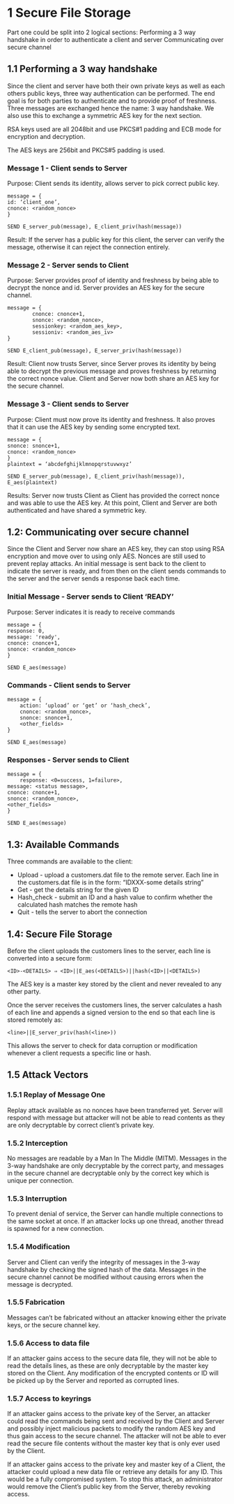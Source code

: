 # 1 Secure File Storage
Part one could be split into 2 logical sections:
Performing a 3 way handshake in order to authenticate a client and server
Communicating over secure channel
## 1.1 Performing a 3 way handshake
Since the client and server have both their own private keys as well as each others public keys, three way authentication can be performed. The end goal is for both parties to authenticate and to provide proof of freshness. Three messages are exchanged hence the name: 3 way handshake. We also use this to exchange a symmetric AES key for the next section.

RSA keys used are all 2048bit and use PKCS#1 padding and ECB mode for encryption and decryption.

The AES keys are 256bit and PKCS#5 padding is used.

### Message 1 - Client sends to Server
Purpose: Client sends its identity, allows server to pick correct public key.
```
message = {
id: ‘client_one’,
cnonce: <random_nonce>
}

SEND E_server_pub(message), E_client_priv(hash(message))
```
Result: If the server has a public key for this client, the server can verify the message, otherwise it can reject the connection entirely.

### Message 2 - Server sends to Client
Purpose: Server provides proof of identity and freshness by being able to decrypt the nonce and id. Server provides an AES key for the secure channel.
```
message = {
        cnonce: cnonce+1,
        snonce: <random_nonce>,
        sessionkey: <random_aes_key>,
        sessioniv: <random_aes_iv>
}

SEND E_client_pub(message), E_server_priv(hash(message))
```
Result: Client now trusts Server, since Server proves its identity by being able to decrypt the previous message and proves freshness by returning the correct nonce value. Client and Server now both share an AES key for the secure channel.

### Message 3 - Client sends to Server
Purpose: Client must now prove its identity and freshness. It also proves that it can use the AES key by sending some encrypted text.
```
message = {
snonce: snonce+1,
cnonce: <random_nonce>
}
plaintext = ‘abcdefghijklmnopqrstuvwxyz’

SEND E_server_pub(message), E_client_priv(hash(message)), E_aes(plaintext)
```
Results: Server now trusts Client as Client has provided the correct nonce and was able to use the AES key. At this point, Client and Server are both authenticated and have shared a symmetric key.

## 1.2: Communicating over secure channel
Since the Client and Server now share an AES key, they can stop using RSA encryption and move over to using only AES. Nonces are still used to prevent replay attacks. An initial message is sent back to the client to indicate the server is ready, and from then on the client sends commands to the server and the server sends a response back each time.

### Initial Message - Server sends to Client ‘READY’
Purpose: Server indicates it is ready to receive commands
```
message = {
response: 0,
message: 'ready',
cnonce: cnonce+1,
snonce: <random_nonce>
}

SEND E_aes(message)
```
### Commands - Client sends to Server
```
message = {
    action: ‘upload’ or ‘get’ or ‘hash_check’,
    cnonce: <random_nonce>,
    snonce: snonce+1,
    <other_fields>
}

SEND E_aes(message)
```

### Responses - Server sends to Client
```
message = {
    response: <0=success, 1=failure>,
message: <status message>,
cnonce: cnonce+1,
snonce: <random_nonce>,
<other_fields>
}

SEND E_aes(message)
```

## 1.3: Available Commands
Three commands are available to the client:
* Upload - upload a customers.dat file to the remote server. Each line in the customers.dat file is in the form: “IDXXX-some details string”
* Get - get the details string for the given ID
* Hash_check - submit an ID and a hash value to confirm whether the calculated hash matches the remote hash
* Quit - tells the server to abort the connection

## 1.4: Secure File Storage
Before the client uploads the customers lines to the server, each line is converted into a secure form:
```
<ID>-<DETAILS> ⇒ <ID>||E_aes(<DETAILS>)||hash(<ID>||<DETAILS>)
```
The AES key is a master key stored by the client and never revealed to any other party.

Once the server receives the customers lines, the server calculates a hash of each line and appends a signed version to the end so that each line is stored remotely as:
```
<line>||E_server_priv(hash(<line>))
```
This allows the server to check for data corruption or modification whenever a client requests a specific line or hash.

## 1.5 Attack Vectors
### 1.5.1 Replay of Message One
Replay attack available as no nonces have been transferred yet. Server will respond with message but attacker will not be able to read contents as they are only decryptable by correct client’s private key.

### 1.5.2 Interception
No messages are readable by a Man In The Middle (MITM). Messages in the 3-way handshake are only decryptable by the correct party, and messages in the secure channel are decryptable only by the correct key which is unique per connection.

### 1.5.3 Interruption
To prevent denial of service, the Server can handle multiple connections to the same socket at once. If an attacker locks up one thread, another thread is spawned for a new connection.

### 1.5.4 Modification
Server and Client can verify the integrity of messages in the 3-way handshake by checking the signed hash of the data. Messages in the secure channel cannot be modified without causing errors when the message is decrypted.

### 1.5.5 Fabrication
Messages can’t be fabricated without an attacker knowing either the private keys, or the secure channel key.

### 1.5.6 Access to data file
If an attacker gains access to the secure data file, they will not be able to read the details lines, as these are only decryptable by the master key stored on the Client. Any modification of the encrypted contents or ID will be picked up by the Server and reported as corrupted lines.

### 1.5.7 Access to keyrings
If an attacker gains access to the private key of the Server, an attacker could read the commands being sent and received by the Client and Server and possibly inject malicious packets to modify the random AES key and thus gain access to the secure channel. The attacker will not be able to ever read the secure file contents without the master key that is only ever used by the Client.

If an attacker gains access to the private key and master key of a Client, the attacker could upload a new data file or retrieve any details for any ID. This would be a fully compromised system. To stop this attack, an administrator would remove the Client’s public key from the Server, thereby revoking access.